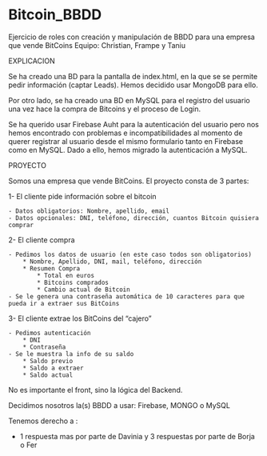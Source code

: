 # Bitcoin_BBDD
Ejercicio de roles con creación y manipulación de BBDD para una empresa que vende BitCoins 
Equipo: Christian, Frampe y Taniu

EXPLICACION

Se ha creado una BD para la pantalla de index.html, en la que se se permite pedir información (captar Leads). 
Hemos decidido usar MongoDB para ello. 

Por otro lado, se ha creado una BD en MySQL para el registro del usuario una vez hace la compra de Bitcoins y el proceso de Login. 

Se ha querido usar Firebase Auht para la autenticación del usuario pero nos hemos encontrado con problemas e incompatibilidades al momento de querer registrar al usuario desde el mismo formulario tanto en Firebase como en MySQL.
Dado a ello, hemos migrado la autenticación a MySQL. 





PROYECTO

Somos una empresa que vende BitCoins. 
El proyecto consta de 3 partes: 

1- El cliente pide información sobre el bitcoin 

	- Datos obligatorios: Nombre, apellido, email
	- Datos opcionales: DNI, teléfono, dirección, cuantos Bitcoin quisiera comprar 
	
2- El cliente compra 

	- Pedimos los datos de usuario (en este caso todos son obligatorios) 
		* Nombre, Apellido, DNI, mail, teléfono, dirección
		* Resumen Compra 
			* Total en euros  
			* Bitcoins comprados 
			* Cambio actual de Bitcoin 
	- Se le genera una contraseña automática de 10 caracteres para que pueda ir a extraer sus BitCoins 

3- El cliente extrae los BitCoins del “cajero”

	- Pedimos autenticación 
		* DNI 
		* Contraseña 
	- Se le muestra la info de su saldo 
		* Saldo previo 
		* Saldo a extraer 
		* Saldo actual 

No es importante el front, sino la lógica del Backend. 

Decidimos nosotros la(s) BBDD a usar: Firebase, MONGO o MySQL 

Tenemos derecho a : 
- 1 respuesta mas por parte de Davinia y  3 respuestas por parte de Borja o Fer 
